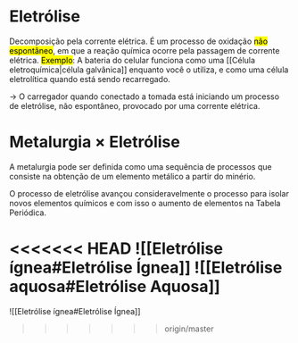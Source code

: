# Eletrólise

Decomposição pela corrente elétrica. É um processo de oxidação <mark class="hltr-red">não espontâneo</mark>, em que a reação química ocorre pela passagem de corrente elétrica.
<mark class="hltr-red">Exemplo</mark>: A bateria do celular funciona como uma [[Célula eletroquímica|célula galvânica]] enquanto você o utiliza, e como uma célula eletrolítica quando está sendo recarregado.

$\rightarrow$ O carregador quando conectado a tomada está iniciando um processo de eletrólise, não espontâneo, provocado por uma corrente elétrica.

# Metalurgia $\times$ Eletrólise

A metalurgia pode ser definida como uma sequência de processos que consiste na obtenção de um elemento metálico a partir do minério.

O processo de eletrólise avançou consideravelmente o processo para isolar novos elementos químicos e com isso o aumento de elementos na Tabela Periódica.

<<<<<<< HEAD
![[Eletrólise ígnea#Eletrólise Ígnea]]
![[Eletrólise aquosa#Eletrólise Aquosa]]
=======
![[Eletrólise ígnea#Eletrólise Ígnea]]
>>>>>>> origin/master
